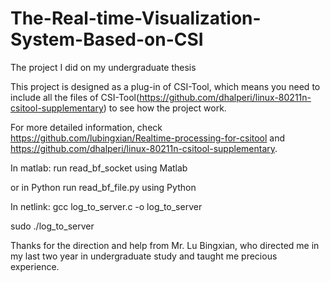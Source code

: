 # The-Real-time-Visualization-System-Based-on-CSI
The project I did on my undergraduate thesis

This project is designed as a plug-in of CSI-Tool, which means you need to include all the files of CSI-Tool(https://github.com/dhalperi/linux-80211n-csitool-supplementary) to see how the project work.

For more detailed information, check https://github.com/lubingxian/Realtime-processing-for-csitool and https://github.com/dhalperi/linux-80211n-csitool-supplementary.

In matlab:
run read_bf_socket using Matlab

or in Python
run read_bf_file.py using Python


In netlink:
gcc log_to_server.c -o log_to_server

sudo ./log_to_server <ip> <port>
  
Thanks for the direction and help from Mr. Lu Bingxian, who directed me in my last two year in undergraduate study and taught me precious experience.
